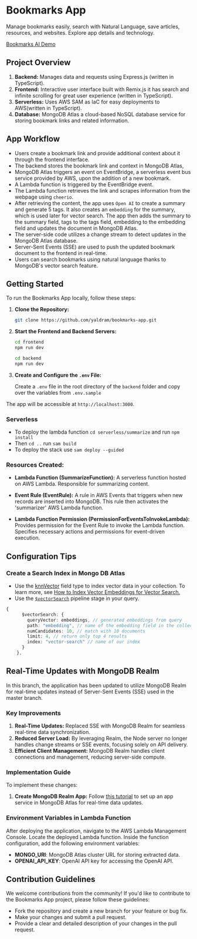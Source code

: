 # Bookmarks App

Manage bookmarks easily, search with Natural Language, save articles, resources, and websites. Explore app details and technology.

[Bookmarks AI Demo](https://pub-2e209747425f40cdacae2d98eae729f3.r2.dev/Bookmarks%20AI.webm)

## Project Overview

1.  **Backend:** Manages data and requests using Express.js (written in TypeScript).
2.  **Frontend:**  Interactive user interface built with Remix.js it has search and infinite scrolling for great user experience (written in TypeScript).
3.  **Serverless:** Uses AWS SAM as IaC for easy deployments to AWS(written in TypeScript).
4. **Database:** MongoDB Atlas a cloud-based NoSQL database service for storing bookmark links and related information.

## App Workflow
   - Users create a bookmark link and provide additional context about it through the frontend interface.
 - The backend stores the bookmark link and context in MongoDB Atlas,
 - MongoDB Atlas triggers an event on EventBridge, a serverless event bus service provided by AWS, upon the addition of a new bookmark.
 - A Lambda function is triggered by the EventBridge event.
 - The Lambda function retrieves the link and scrapes information from the webpage using `cheerio`.
  - After retrieving the content, the app uses `Open AI` to create a summary and generate 5 tags. It also creates an `embedding` for the summary, which is used later for vector search. The app then adds the summary to the summary field, tags to the tags field, embedding to the embedding field and updates the document in MongoDB Atlas.
 - The server-side code utilizes a change stream to detect updates in the MongoDB Atlas database.
 - Server-Sent Events (SSE) are used to push the updated bookmark document to the frontend in real-time.
 - Users can search bookmarks using natural language thanks to MongoDB's vector search feature.

## Getting Started

To run the Bookmarks App locally, follow these steps:

1. **Clone the Repository:**
   ```bash
   git clone https://github.com/yaldram/bookmarks-app.git
   ```

2. **Start the Frontend and Backend Servers:**
   ```bash
   cd frontend
   npm run dev
   ```

   ```bash
   cd backend
   npm run dev
   ```

3.  **Create and Configure the `.env` File:**

	Create a `.env` file in the root directory of the `backend` folder and copy over the variables from `.env.sample`

   The app will be accessible at `http://localhost:3000`.

### Serverless
- To deploy the lambda function `cd serverless/summarize` and run `npm install`
- Then `cd ..` run `sam build` 
- To deploy the stack use `sam deploy --guided` 

### Resources Created:

-   **Lambda Function (SummarizeFunction):**
    A serverless function hosted on AWS Lambda. Responsible for summarizing content.

-   **Event Rule (EventRule):**
  A rule in AWS Events that triggers when new records are inserted into MongoDB. This rule then activates the 'summarizer' AWS Lambda function.
  
-   **Lambda Function Permission (PermissionForEventsToInvokeLambda):**
    Provides permission for the Event Rule to invoke the Lambda function. Specifies necessary actions and permissions for event-driven execution.

## Configuration Tips

### Create a Search Index in Mongo DB Atlas
- Use the [knnVector](https://www.mongodb.com/docs/atlas/atlas-search/field-types/knn-vector/#std-label-fts-data-types-knn-vector) field type to index vector data in your collection. To learn more, see [How to Index Vector Embeddings for Vector Search.](https://www.mongodb.com/docs/atlas/atlas-search/field-types/knn-vector/#std-label-fts-data-types-knn-vector)
- Use the [`$vectorSearch`](https://www.mongodb.com/docs/atlas/atlas-vector-search/vector-search-stage/#mongodb-pipeline-pipe.-vectorSearch) pipeline stage in your query.
```ts
{
      $vectorSearch: {
        queryVector: embeddings, // generated embeddings from query
        path: "embedding", // name of the embedding field in the colleciton
        numCandidates: 10, // match with 10 documents
        limit: 4, // return only top 4 results
        index: "vector-search" // name of our index
      }
    },
```

## Real-Time Updates with MongoDB Realm

In this branch, the application has been updated to utilize MongoDB Realm for real-time updates instead of Server-Sent Events (SSE) used in the master branch.

### Key Improvements
1. **Real-Time Updates:** Replaced SSE with MongoDB Realm for seamless real-time data synchronization.
2. **Reduced Server Load:** By leveraging Realm, the Node server no longer handles change streams or SSE events, focusing solely on API delivery.
3. **Efficient Client Management:** MongoDB Realm handles client connections and management, reducing server-side compute.
   
### Implementation Guide
To implement these changes:
1. **Create MongoDB Realm App:** Follow [this tutorial](https://www.mongodb.com/developer/products/mongodb/real-time-data-javascript/) to set up an app service in MongoDB Atlas for real-time data updates.


### Environment Variables in Lambda Function

After deploying the application, navigate to the AWS Lambda Management Console. Locate the deployed Lambda function. Inside the function configuration, add the following environment variables:

-   **MONGO_URI**: MongoDB Atlas cluster URL for storing extracted data.
-   **OPENAI_API_KEY**: OpenAI API key for accessing the OpenAI API.

## Contribution Guidelines

We welcome contributions from the community! If you'd like to contribute to the Bookmarks App project, please follow these guidelines:

- Fork the repository and create a new branch for your feature or bug fix.
- Make your changes and submit a pull request.
- Provide a clear and detailed description of your changes in the pull request.

